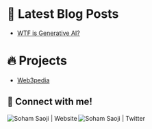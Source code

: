 # 📩 Latest Blog Posts 
<!-- BLOG-POST-LIST:START -->
- [WTF is Generative AI?](https://sohamsaoji.vercel.app/blog/generative-ai)

<!-- BLOG-POST-LIST:END -->

# 🔥 Projects
- [Web3pedia](https://web3pedia.vercel.app)


## 🔗 Connect with me!

<p align="center">
    
[<img align="left" alt="Soham Saoji | Website" src="https://img.shields.io/badge/Website-02ccf7?style=for-the-badge&logo=https://raw.githubusercontent.com/iconic/open-iconic/master/svg/globe.svg&logoColor=white" />](https://sohamsaoji.vercel.app)
[<img align="left" alt="Soham Saoji | Twitter" src="https://img.shields.io/badge/Twitter-1DA1F2?style=for-the-badge&logo=twitter&logoColor=white" />](https://twitter.com/SohamSaoji)  

</p>

